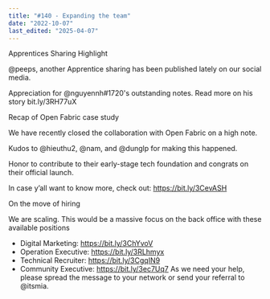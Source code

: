 ```yaml
---
title: "#140 - Expanding the team"
date: "2022-10-07"
last_edited: "2025-04-07"
---
```

Apprentices Sharing Highlight

@peeps, another Apprentice sharing has been published lately on our social media.

Appreciation for @nguyennh#1720's outstanding notes. Read more on his story bit.ly/3RH77uX

Recap of Open Fabric case study

We have recently closed the collaboration with Open Fabric on a high note.

Kudos to @hieuthu2, @nam, and @dunglp for making this happened.

Honor to contribute to their early-stage tech foundation and congrats on their official launch.

In case y’all want to know more, check out: <https://bit.ly/3CevASH>

On the move of hiring

We are scaling. This would be a massive focus on the back office with these available positions

- Digital Marketing: <https://bit.ly/3ChYvoV>
- Operation Executive: <https://bit.ly/3RLhmyx>
- Technical Recruiter: <https://bit.ly/3CgqIN9>
- Community Executive: <https://bit.ly/3ec7Uq7>
As we need your help, please spread the message to your network or send your referral to @itsmia.
